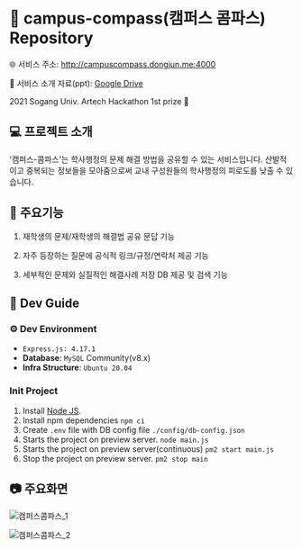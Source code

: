 # 🧭 campus-compass(캠퍼스 콤파스) Repository

🌐 서비스 주소: http://campuscompass.dongjun.me:4000

💾 서비스 소개 자료(ppt): [Google Drive](https://drive.google.com/file/d/1zOF0pBFKvnUx6k_5gfX2Z-iuy7ruDpcc/view?usp=sharing)

2021 Sogang Univ. Artech Hackathon 1st prize 🥇

## 💻 프로젝트 소개
'캠퍼스-콤파스'는 학사행정의 문제 해결 방법을 공유할 수 있는 서비스입니다. 산발적이고 중복되는 정보들을 모아줌으로써 교내 구성원들의 학사행정의 피로도를 낮출 수 있습니다.

## 🔧 주요기능
1. 재학생의 문제/재학생의 해결법 공유 문답 기능

2. 자주 등장하는 질문에 공식적 링크/규정/연락처 제공 기능

3. 세부적인 문제와 실질적인 해결사례 저장 DB 제공 및 검색 기능

## 🔨 Dev Guide
### ⚙ Dev Environment
- `Express.js: 4.17.1`
- **Database**: `MySQL` Community(v8.x)
- **Infra Structure**: `Ubuntu 20.04`

### Init Project
1. Install [Node JS](https://nodejs.org/).
2. Install npm dependencies `npm ci`
3. Create `.env` file with DB config file `./config/db-config.json`
4. Starts the project on preview server. `node main.js`
5. Starts the project on preview server(continuous) `pm2 start main.js`
6. Stop the project on preview server. `pm2 stop main`

## 📷 주요화면
![캠퍼스콤파스_1](https://github.com/user-attachments/assets/2b7fd8b9-86f5-447f-b686-1995e192ede4)

![캠퍼스콤파스_2](https://github.com/user-attachments/assets/295e6632-5129-4601-8272-ceb35560a4a5)
